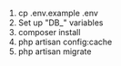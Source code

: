 1. cp .env.example .env
2. Set up "DB_" variables
3. composer install
4. php artisan config:cache
5. php artisan migrate

